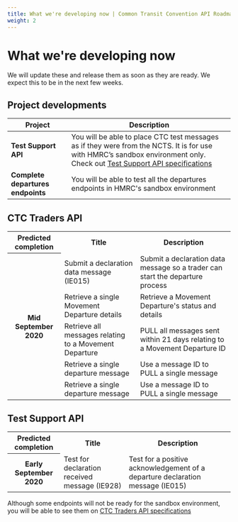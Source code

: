 ```yaml
---
title: What we're developing now | Common Transit Convention API Roadmap
weight: 2
---
```


# What we're developing now   

We will update these and release them as soon as they are ready. We expect this to be in the next few weeks.

## Project developments    

| **Project** |**Description** |
|------|-------------|
|**Test Support API**| You will be able to place CTC test messages as if they were from the NCTS. It is for use with HMRC’s sandbox environment only. Check out [Test Support API specifications](https://developer.service.hmrc.gov.uk/api-documentation/docs/api/service/common-transit-convention-traders/1.0)|Test Support API|
|**Complete departures endpoints**|You will be able to test all the departures endpoints in HMRC's sandbox environment|

## CTC Traders API    

<html>
<table>
  <tr>
    <th>Predicted completion</th>
    <th>Title</th>
    <th>Description</th>
  </tr>
  <tr>
    <th rowspan="5"> Mid September 2020</th>
    <td>Submit a declaration data message (IE015)</td>
    <td>Submit a declaration data message so a trader can start the departure process</td>
  </tr>
  <tr>
    <td>Retrieve a single Movement Departure details</td>
    <td>Retrieve a Movement Departure's status and details</td>
  </tr>
  <tr>
    <td>Retrieve all messages relating to a Movement Departure</td>
    <td>PULL all messages sent within 21 days relating to a Movement Departure ID</td>
  </tr>
  <tr>
    <td>Retrieve a single departure message</td>
    <td>Use a message ID to PULL a single message</td>
  </tr>
  <tr>
    <td>Retrieve a single departure message</td>
    <td>Use a message ID to PULL a single message</td>
  </tr>
</table>
</html>

## Test Support API

<table>
  <tr>
    <th>Predicted completion</th>
    <th>Title</th>
    <th>Description</th>
  </tr>
  <tr>
    <th rowspan="1"> Early September 2020</th>
    <td>Test for declaration received message (IE928)</td>
    <td>Test for a positive acknowledgement of a departure declaration message (IE015)</td>

  </tr>
</table>
</html>



Although some endpoints will not be ready for the sandbox environment, you will be able to see them on [CTC Traders API specifications](https://developer.service.hmrc.gov.uk/api-documentation/docs/api/service/common-transit-convention-traders/1.0)

